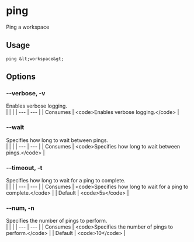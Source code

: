 
# ping

 
Ping a workspace


## Usage
```console
ping &lt;workspace&gt;
```


## Options
### --verbose, -v
Enables verbose logging.
<br/>
| | |
| --- | --- |
| Consumes | &lt;code&gt;Enables verbose logging.&lt;/code&gt; |

### --wait
Specifies how long to wait between pings.
<br/>
| | |
| --- | --- |
| Consumes | &lt;code&gt;Specifies how long to wait between pings.&lt;/code&gt; |

### --timeout, -t
Specifies how long to wait for a ping to complete.
<br/>
| | |
| --- | --- |
| Consumes | &lt;code&gt;Specifies how long to wait for a ping to complete.&lt;/code&gt; |
| Default |     &lt;code&gt;5s&lt;/code&gt; |



### --num, -n
Specifies the number of pings to perform.
<br/>
| | |
| --- | --- |
| Consumes | &lt;code&gt;Specifies the number of pings to perform.&lt;/code&gt; |
| Default |     &lt;code&gt;10&lt;/code&gt; |


